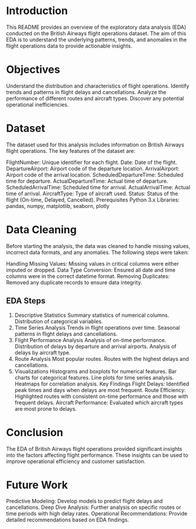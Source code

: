 # Introduction
This README provides an overview of the exploratory data analysis (EDA) conducted on the British Airways flight operations dataset. The aim of this EDA is to understand the underlying patterns, trends, and anomalies in the flight operations data to provide actionable insights.

# Objectives
Understand the distribution and characteristics of flight operations.
Identify trends and patterns in flight delays and cancellations.
Analyze the performance of different routes and aircraft types.
Discover any potential operational inefficiencies.

# Dataset
The dataset used for this analysis includes information on British Airways flight operations. The key features of the dataset are:

FlightNumber: Unique identifier for each flight.
Date: Date of the flight.
DepartureAirport: Airport code of the departure location.
ArrivalAirport: Airport code of the arrival location.
ScheduledDepartureTime: Scheduled time for departure.
ActualDepartureTime: Actual time of departure.
ScheduledArrivalTime: Scheduled time for arrival.
ActualArrivalTime: Actual time of arrival.
AircraftType: Type of aircraft used.
Status: Status of the flight (On-time, Delayed, Cancelled).
Prerequisites
Python 3.x
Libraries: pandas, numpy, matplotlib, seaborn, plotly

# Data Cleaning
Before starting the analysis, the data was cleaned to handle missing values, incorrect data formats, and any anomalies. The following steps were taken:

Handling Missing Values: Missing values in critical columns were either imputed or dropped.
Data Type Conversion: Ensured all date and time columns were in the correct datetime format.
Removing Duplicates: Removed any duplicate records to ensure data integrity.
## EDA Steps
1. Descriptive Statistics
Summary statistics of numerical columns.
Distribution of categorical variables.
2. Time Series Analysis
Trends in flight operations over time.
Seasonal patterns in flight delays and cancellations.
3. Flight Performance Analysis
Analysis of on-time performance.
Distribution of delays by departure and arrival airports.
Analysis of delays by aircraft type.
4. Route Analysis
Most popular routes.
Routes with the highest delays and cancellations.
5. Visualizations
Histograms and boxplots for numerical features.
Bar charts for categorical features.
Line plots for time series analysis.
Heatmaps for correlation analysis.
Key Findings
Flight Delays: Identified peak times and days when delays are most frequent.
Route Efficiency: Highlighted routes with consistent on-time performance and those with frequent delays.
Aircraft Performance: Evaluated which aircraft types are most prone to delays.

# Conclusion
The EDA of British Airways flight operations provided significant insights into the factors affecting flight performance. These insights can be used to improve operational efficiency and customer satisfaction.

# Future Work
Predictive Modeling: Develop models to predict flight delays and cancellations.
Deep Dive Analysis: Further analysis on specific routes or time periods with high delay rates.
Operational Recommendations: Provide detailed recommendations based on EDA findings.
